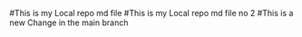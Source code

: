 

#This is my Local repo md file
#This is my Local repo md file no 2
#This is a new Change in the main branch